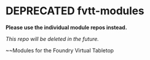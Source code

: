 # **DEPRECATED** fvtt-modules
**Please use the individual module repos instead.**

*This repo will be deleted in the future.*

~~Modules for the Foundry Virtual Tabletop
